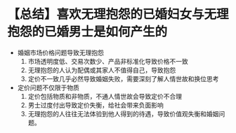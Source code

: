 # 【总结】喜欢无理抱怨的已婚妇女与无理抱怨的已婚男士是如何产生的

-   婚姻市场价格问题导致无理抱怨
    1.  市场透明度低、交易次数少、产品非标准化导致价格不一致
    2.  无理抱怨的人认为配偶或其家人不值得自己，导致抱怨
    3.  定价不一致几乎必然导致婚姻失败，需要深刻了解人情世故和换位思考
-   定价问题不仅限于物质
    1.  定价包括物质和非物质，不通人情世故会导致定价不合理
    2.  男士过度付出导致定价失衡，给社会带来负面影响
    3.  无理抱怨的人往往无法体验到他人得到的待遇，导致价值观失衡和婚姻问题。